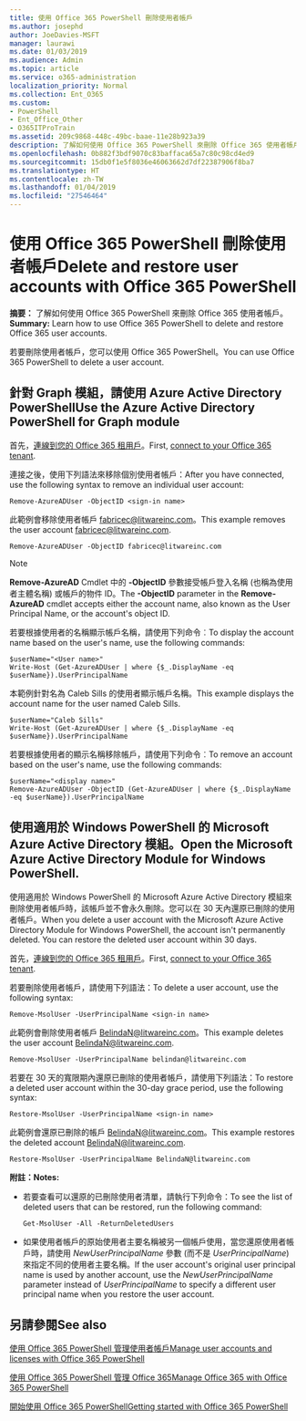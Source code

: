 ```yaml
---
title: 使用 Office 365 PowerShell 刪除使用者帳戶
ms.author: josephd
author: JoeDavies-MSFT
manager: laurawi
ms.date: 01/03/2019
ms.audience: Admin
ms.topic: article
ms.service: o365-administration
localization_priority: Normal
ms.collection: Ent_O365
ms.custom:
- PowerShell
- Ent_Office_Other
- O365ITProTrain
ms.assetid: 209c9868-448c-49bc-baae-11e28b923a39
description: 了解如何使用 Office 365 PowerShell 來刪除 Office 365 使用者帳戶。
ms.openlocfilehash: 0b882f3bdf9070c83baffaca65a7c80c98cd4ed9
ms.sourcegitcommit: 15db0f1e5f8036e46063662d7df22387906f8ba7
ms.translationtype: HT
ms.contentlocale: zh-TW
ms.lasthandoff: 01/04/2019
ms.locfileid: "27546464"
---
```

# <a name="delete-user-accounts-with-office-365-powershell"></a><span data-ttu-id="7cfe2-103">使用 Office 365 PowerShell 刪除使用者帳戶</span><span class="sxs-lookup"><span data-stu-id="7cfe2-103">Delete and restore user accounts with Office 365 PowerShell</span></span>

<span data-ttu-id="7cfe2-104">**摘要：** 了解如何使用 Office 365 PowerShell 來刪除 Office 365 使用者帳戶。</span><span class="sxs-lookup"><span data-stu-id="7cfe2-104">**Summary:**  Learn how to use Office 365 PowerShell to delete and restore Office 365 user accounts.</span></span>
  
<span data-ttu-id="7cfe2-105">若要刪除使用者帳戶，您可以使用 Office 365 PowerShell。</span><span class="sxs-lookup"><span data-stu-id="7cfe2-105">You can use Office 365 PowerShell to delete a user account.</span></span>

   
## <a name="use-the-azure-active-directory-powershell-for-graph-module"></a><span data-ttu-id="7cfe2-106">針對 Graph 模組，請使用 Azure Active Directory PowerShell</span><span class="sxs-lookup"><span data-stu-id="7cfe2-106">Use the Azure Active Directory PowerShell for Graph module</span></span>

<span data-ttu-id="7cfe2-107">首先，[連線到您的 Office 365 租用戶](connect-to-office-365-powershell.md#connect-with-the-azure-active-directory-powershell-for-graph-module)。</span><span class="sxs-lookup"><span data-stu-id="7cfe2-107">First, [connect to your Office 365 tenant](connect-to-office-365-powershell.md#connect-with-the-azure-active-directory-powershell-for-graph-module).</span></span>

<span data-ttu-id="7cfe2-108">連接之後，使用下列語法來移除個別使用者帳戶：</span><span class="sxs-lookup"><span data-stu-id="7cfe2-108">After you have connected, use the following syntax to remove an individual user account:</span></span>
  
```
Remove-AzureADUser -ObjectID <sign-in name>
```

<span data-ttu-id="7cfe2-109">此範例會移除使用者帳戶 fabricec@litwareinc.com。</span><span class="sxs-lookup"><span data-stu-id="7cfe2-109">This example removes the user account fabricec@litwareinc.com.</span></span>
  
```
Remove-AzureADUser -ObjectID fabricec@litwareinc.com
```

> [!NOTE]
> <span data-ttu-id="7cfe2-110">**Remove-AzureAD** Cmdlet 中的 **-ObjectID** 參數接受帳戶登入名稱 (也稱為使用者主體名稱) 或帳戶的物件 ID。</span><span class="sxs-lookup"><span data-stu-id="7cfe2-110">The **-ObjectID** parameter in the **Remove-AzureAD** cmdlet accepts either the account name, also known as the User Principal Name, or the account's object ID.</span></span>
  
<span data-ttu-id="7cfe2-111">若要根據使用者的名稱顯示帳戶名稱，請使用下列命令︰</span><span class="sxs-lookup"><span data-stu-id="7cfe2-111">To display the account name based on the user's name, use the following commands:</span></span>
  
```
$userName="<User name>"
Write-Host (Get-AzureADUser | where {$_.DisplayName -eq $userName}).UserPrincipalName
```

<span data-ttu-id="7cfe2-112">本範例針對名為 Caleb Sills 的使用者顯示帳戶名稱。</span><span class="sxs-lookup"><span data-stu-id="7cfe2-112">This example displays the account name for the user named Caleb Sills.</span></span>
  
```
$userName="Caleb Sills"
Write-Host (Get-AzureADUser | where {$_.DisplayName -eq $userName}).UserPrincipalName
```

<span data-ttu-id="7cfe2-113">若要根據使用者的顯示名稱移除帳戶，請使用下列命令︰</span><span class="sxs-lookup"><span data-stu-id="7cfe2-113">To remove an account based on the user's name, use the following commands:</span></span>
  
```
$userName="<display name>"
Remove-AzureADUser -ObjectID (Get-AzureADUser | where {$_.DisplayName -eq $userName}).UserPrincipalName
```

## <a name="use-the-microsoft-azure-active-directory-module-for-windows-powershell"></a><span data-ttu-id="7cfe2-114">使用適用於 Windows PowerShell 的 Microsoft Azure Active Directory 模組。</span><span class="sxs-lookup"><span data-stu-id="7cfe2-114">Open the Microsoft Azure Active Directory Module for Windows PowerShell.</span></span>

<span data-ttu-id="7cfe2-p101">使用適用於 Windows PowerShell 的 Microsoft Azure Active Directory 模組來刪除使用者帳戶時，該帳戶並不會永久刪除。您可以在 30 天內還原已刪除的使用者帳戶。</span><span class="sxs-lookup"><span data-stu-id="7cfe2-p101">When you delete a user account with the Microsoft Azure Active Directory Module for Windows PowerShell, the account isn't permanently deleted. You can restore the deleted user account within 30 days.</span></span>

<span data-ttu-id="7cfe2-117">首先，[連線到您的 Office 365 租用戶](connect-to-office-365-powershell.md#connect-with-the-microsoft-azure-active-directory-module-for-windows-powershell)。</span><span class="sxs-lookup"><span data-stu-id="7cfe2-117">First, [connect to your Office 365 tenant](connect-to-office-365-powershell.md#connect-with-the-microsoft-azure-active-directory-module-for-windows-powershell).</span></span>


<span data-ttu-id="7cfe2-118">若要刪除使用者帳戶，請使用下列語法：</span><span class="sxs-lookup"><span data-stu-id="7cfe2-118">To delete a user account, use the following syntax:</span></span>
  
```
Remove-MsolUser -UserPrincipalName <sign-in name>
```

<span data-ttu-id="7cfe2-119">此範例會刪除使用者帳戶 BelindaN@litwareinc.com。</span><span class="sxs-lookup"><span data-stu-id="7cfe2-119">This example deletes the user account BelindaN@litwareinc.com.</span></span>
  
```
Remove-MsolUser -UserPrincipalName belindan@litwareinc.com
```

<span data-ttu-id="7cfe2-120">若要在 30 天的寬限期內還原已刪除的使用者帳戶，請使用下列語法：</span><span class="sxs-lookup"><span data-stu-id="7cfe2-120">To restore a deleted user account within the 30-day grace period, use the following syntax:</span></span>
  
```
Restore-MsolUser -UserPrincipalName <sign-in name>
```

<span data-ttu-id="7cfe2-121">此範例會還原已刪除的帳戶 BelindaN@litwareinc.com。</span><span class="sxs-lookup"><span data-stu-id="7cfe2-121">This example restores the deleted account BelindaN@litwareinc.com.</span></span>
  
```
Restore-MsolUser -UserPrincipalName BelindaN@litwareinc.com
```

 <span data-ttu-id="7cfe2-122">**附註：**</span><span class="sxs-lookup"><span data-stu-id="7cfe2-122">**Notes:**</span></span>
  
- <span data-ttu-id="7cfe2-123">若要查看可以還原的已刪除使用者清單，請執行下列命令：</span><span class="sxs-lookup"><span data-stu-id="7cfe2-123">To see the list of deleted users that can be restored, run the following command:</span></span>
    
  ```
  Get-MsolUser -All -ReturnDeletedUsers
  ```

- <span data-ttu-id="7cfe2-124">如果使用者帳戶的原始使用者主要名稱被另一個帳戶使用，當您還原使用者帳戶時，請使用 _NewUserPrincipalName_ 參數 (而不是 _UserPrincipalName_) 來指定不同的使用者主要名稱。</span><span class="sxs-lookup"><span data-stu-id="7cfe2-124">If the user account's original user principal name is used by another account, use the  _NewUserPrincipalName_ parameter instead of _UserPrincipalName_ to specify a different user principal name when you restore the user account.</span></span>


## <a name="see-also"></a><span data-ttu-id="7cfe2-125">另請參閱</span><span class="sxs-lookup"><span data-stu-id="7cfe2-125">See also</span></span>

[<span data-ttu-id="7cfe2-126">使用 Office 365 PowerShell 管理使用者帳戶</span><span class="sxs-lookup"><span data-stu-id="7cfe2-126">Manage user accounts and licenses with Office 365 PowerShell</span></span>](manage-user-accounts-and-licenses-with-office-365-powershell.md)
  
[<span data-ttu-id="7cfe2-127">使用 Office 365 PowerShell 管理 Office 365</span><span class="sxs-lookup"><span data-stu-id="7cfe2-127">Manage Office 365 with Office 365 PowerShell</span></span>](manage-office-365-with-office-365-powershell.md)
  
[<span data-ttu-id="7cfe2-128">開始使用 Office 365 PowerShell</span><span class="sxs-lookup"><span data-stu-id="7cfe2-128">Getting started with Office 365 PowerShell</span></span>](getting-started-with-office-365-powershell.md)

